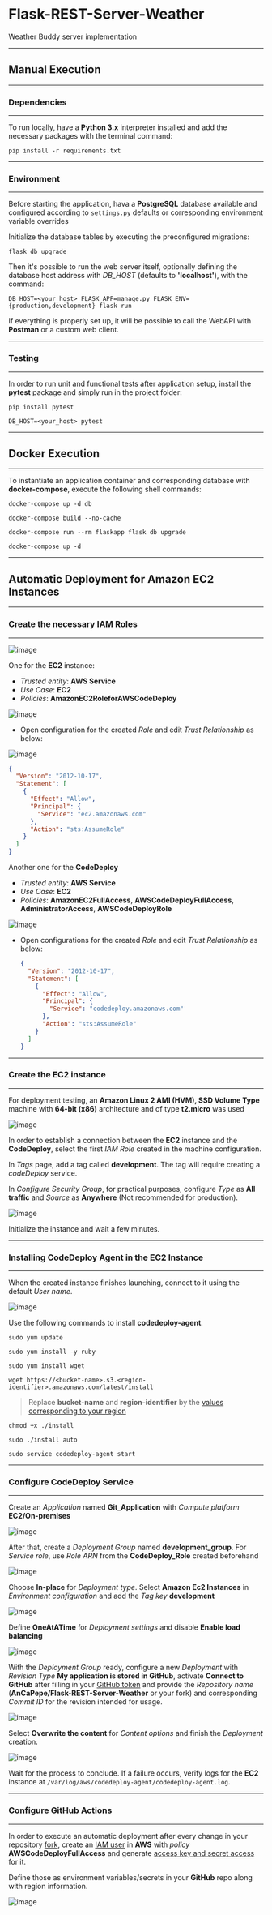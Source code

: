 # Flask-REST-Server-Weather
Weather Buddy server implementation 

***
## Manual Execution
***
### Dependencies
***

To run locally, have a **Python 3.x** interpreter installed and add the necessary packages with the terminal command:

```shell
pip install -r requirements.txt
```

***
### Environment
***

Before starting the application, hava a **PostgreSQL** database available and configured according to `settings.py` defaults or corresponding environment variable overrides

Initialize the database tables by executing the preconfigured migrations:

```shell
flask db upgrade
```

Then it's possible to run the web server itself, optionally defining the database host address with _DB_HOST_ (defaults to **'localhost'**), with the command:

```shell
DB_HOST=<your_host> FLASK_APP=manage.py FLASK_ENV={production,development} flask run
```

If everything is properly set up, it will be possible to call the WebAPI with **Postman** or a custom web client.

***
### Testing
***

In order to run unit and functional tests after application setup, install the **pytest** package and simply run in the project folder: 

```shell
pip install pytest
```
```shell
DB_HOST=<your_host> pytest
```

***
## Docker Execution
***

To instantiate an application container and corresponding database with **docker-compose**, execute the following shell commands:

```shell
docker-compose up -d db
```
```shell
docker-compose build --no-cache
```
```shell
docker-compose run --rm flaskapp flask db upgrade
```
```shell
docker-compose up -d
```

***
## Automatic Deployment for Amazon EC2 Instances
***

### Create the necessary IAM Roles
***

![image](https://dev-to-uploads.s3.amazonaws.com/uploads/articles/26bulqgskw5bpu64r0kl.png)

One for the **EC2** instance:
  - _Trusted entity_: **AWS Service**
  - _Use Case_: **EC2**
  - _Policies_: **AmazonEC2RoleforAWSCodeDeploy**

  ![image](https://dev-to-uploads.s3.amazonaws.com/uploads/articles/46kuzgo4qxpc639girdl.png)

  - Open configuration for the created _Role_ and edit _Trust Relationship_ as below:

  ![image](https://dev-to-uploads.s3.amazonaws.com/uploads/articles/irtiqqgvv9uig7zxlist.png)

  ```json
  {
    "Version": "2012-10-17",
    "Statement": [
      {
        "Effect": "Allow",
        "Principal": {
          "Service": "ec2.amazonaws.com"
        },
        "Action": "sts:AssumeRole"
      }
    ]
  }
  ```

Another one for the **CodeDeploy**
  - _Trusted entity_: **AWS Service**
  - _Use Case_: **EC2**
  - _Policies_: **AmazonEC2FullAccess**, **AWSCodeDeployFullAccess**, **AdministratorAccess**, **AWSCodeDeployRole**

  ![image](https://dev-to-uploads.s3.amazonaws.com/uploads/articles/y6l3k4yjo76yvbwu2ut1.png)

  - Open configurations for the created _Role_ and edit _Trust Relationship_ as below:
  
    ```json
    {
      "Version": "2012-10-17",
      "Statement": [
        {
          "Effect": "Allow",
          "Principal": {
            "Service": "codedeploy.amazonaws.com"
          },
          "Action": "sts:AssumeRole"
        }
      ]
    }
    ```

***
### Create the EC2 instance
***

For deployment testing, an **Amazon Linux 2 AMI (HVM), SSD Volume Type** machine with **64-bit (x86)** architecture and of type **t2.micro** was used

![image](https://dev-to-uploads.s3.amazonaws.com/uploads/articles/tsbfckiuolr4y1oj5ilt.png)

In order to establish a connection between the **EC2** instance and the **CodeDeploy**, select the first _IAM Role_ created in the machine configuration.

In _Tags_ page, add a tag called **development**. The tag will require creating a _codeDeploy_ service.

In _Configure Security Group_, for practical purposes, configure _Type_ as **All traffic** and _Source_ as **Anywhere** (Not recommended for production).

![image](https://dev-to-uploads.s3.amazonaws.com/uploads/articles/c66iy10uzgmv6dygz5cl.png)

Initialize the instance and wait a few minutes.

***
### Installing CodeDeploy Agent in the EC2 Instance
***

When the created instance finishes launching, connect to it using the default _User name_.

![image](https://dev-to-uploads.s3.amazonaws.com/uploads/articles/wd9853dwfnc7hldoy7n9.png)

Use the following commands to install **codedeploy-agent**.

```shell
sudo yum update
```

```shell
sudo yum install -y ruby
```

```shell
sudo yum install wget
```

```shell
wget https://<bucket-name>.s3.<region-identifier>.amazonaws.com/latest/install
```
> Replace **bucket-name** and **region-identifier** by the [values corresponding to your region](https://docs.aws.amazon.com/codedeploy/latest/userguide/resource-kit.html#resource-kit-bucket-names)

```shell
chmod +x ./install
```

```shell
sudo ./install auto
```

```shell
sudo service codedeploy-agent start 
```

***
### Configure CodeDeploy Service
***

Create an _Application_ named **Git_Application** with _Compute platform_ **EC2/On-premises**

![image](https://dev-to-uploads.s3.amazonaws.com/uploads/articles/hciskx6rrwq0r4m3whw6.png)

After that, create a _Deployment Group_ named **development_group**. For _Service role_, use _Role ARN_ from the **CodeDeploy_Role** created beforehand

![image](https://dev-to-uploads.s3.amazonaws.com/uploads/articles/gqw1plmd8tpjscukpr7d.png)

Choose **In-place** for _Deployment type_. Select **Amazon Ec2 Instances** in _Environment configuration_ and add the _Tag key_ **development**

![image](https://dev-to-uploads.s3.amazonaws.com/uploads/articles/41sxab2cuhni6412y7f5.png)

Define **OneAtATime** for _Deployment settings_ and disable **Enable load balancing**

![image](https://dev-to-uploads.s3.amazonaws.com/uploads/articles/3xivhirkebhcrl9ne7kb.png)

With the _Deployment Group_ ready, configure a new _Deployment_ with _Revision Type_ **My application is stored in GitHub**, activate **Connect to GitHub** after filling in your [GitHub token](https://docs.github.com/en/github/authenticating-to-github/keeping-your-account-and-data-secure/creating-a-personal-access-token) and provide the _Repository name_ (**AnCaPepe/Flask-REST-Server-Weather** or your fork) and corresponding _Commit ID_ for the revision intended for usage.

![image](https://dev-to-uploads.s3.amazonaws.com/uploads/articles/3s5f3cv3auw4magmt33c.png)

Select **Overwrite the content** for _Content options_ and finish the _Deployment_ creation.

![image](https://dev-to-uploads.s3.amazonaws.com/uploads/articles/qya9yce6v5zxb09c21um.png)
  
Wait for the process to conclude. If a failure occurs, verify logs for the **EC2** instance at `/var/log/aws/codedeploy-agent/codedeploy-agent.log`.

***
### Configure GitHub Actions
***

In order to execute an automatic deployment after every change in your repository [fork](https://docs.github.com/en/github/getting-started-with-github/quickstart/fork-a-repo), create an [IAM user](https://docs.amazonaws.cn/en_us/IAM/latest/UserGuide/id_users_create.html#id_users_create_console) in **AWS** with _policy_ **AWSCodeDeployFullAccess** and generate [access key and secret access](https://docs.aws.amazon.com/IAM/latest/UserGuide/id_credentials_access-keys.html#Using_CreateAccessKey) for it.

Define those as environment variables/secrets in your **GitHub** repo along with region information.

![image](https://dev-to-uploads.s3.amazonaws.com/uploads/articles/zkmvr6y8pi9aqpdjlj6b.png)